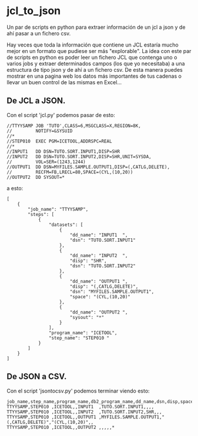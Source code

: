 # jcl_to_json
Un par de scripts en python para extraer información de un jcl a json y de ahí pasar a un fichero csv.

Hay veces que toda la información que contiene un JCL estaría mucho mejor en un formato que pudiese ser más "explorable". La idea con este par de scripts en python es poder leer un fichero JCL que contenga uno o varios jobs y extraer determinados campos (los que yo necesitaba) a una estructura de tipo json y de ahí a un fichero csv. De esta manera puedes mostrar en una pagina web los datos más importantes de tus cadenas o llevar un buen control de las mismas en Excel...

## De JCL a JSON.

Con el script 'jcl.py' podemos pasar de esto:

    //TTYYSAMP JOB 'TUTO',CLASS=6,MSGCLASS=X,REGION=8K,
    //         NOTIFY=&SYSUID
    //*
    //STEP010  EXEC PGM=ICETOOL,ADDRSPC=REAL
    //*
    //INPUT1   DD DSN=TUTO.SORT.INPUT1,DISP=SHR
    //INPUT2   DD DSN=TUTO.SORT.INPUT2,DISP=SHR,UNIT=SYSDA,
    //         VOL=SER=(1243,1244)
    //OUTPUT1  DD DSN=MYFILES.SAMPLE.OUTPUT1,DISP=(,CATLG,DELETE),
    //         RECFM=FB,LRECL=80,SPACE=(CYL,(10,20))
    //OUTPUT2  DD SYSOUT=*

a esto:

    [
        {
            "job_name": "TTYYSAMP",
            "steps": [
                {
                    "datasets": [
                        {
                            "dd_name": "INPUT1  ",
                            "dsn": "TUTO.SORT.INPUT1"
                        },
                        {
                            "dd_name": "INPUT2  ",
                            "disp": "SHR",
                            "dsn": "TUTO.SORT.INPUT2"
                        },
                        {
                            "dd_name": "OUTPUT1 ",
                            "disp": "(,CATLG,DELETE)",
                            "dsn": "MYFILES.SAMPLE.OUTPUT1",
                            "space": "(CYL,(10,20)"
                        },
                        {
                            "dd_name": "OUTPUT2 ",
                            "sysout": "*"
                        }
                    ],
                    "program_name": "ICETOOL",
                    "step_name": "STEP010 "
                }
            ]
        }
    ]

## De JSON a CSV.

Con el script 'jsontocsv.py' podemos terminar viendo esto:

    job_name,step_name,program_name,db2_program_name,dd_name,dsn,disp,space,dcb,sysout
    TTYYSAMP,STEP010 ,ICETOOL,,INPUT1  ,TUTO.SORT.INPUT1,,,,
    TTYYSAMP,STEP010 ,ICETOOL,,INPUT2  ,TUTO.SORT.INPUT2,SHR,,,
    TTYYSAMP,STEP010 ,ICETOOL,,OUTPUT1 ,MYFILES.SAMPLE.OUTPUT1,"(,CATLG,DELETE)","(CYL,(10,20)",,
    TTYYSAMP,STEP010 ,ICETOOL,,OUTPUT2 ,,,,,*


